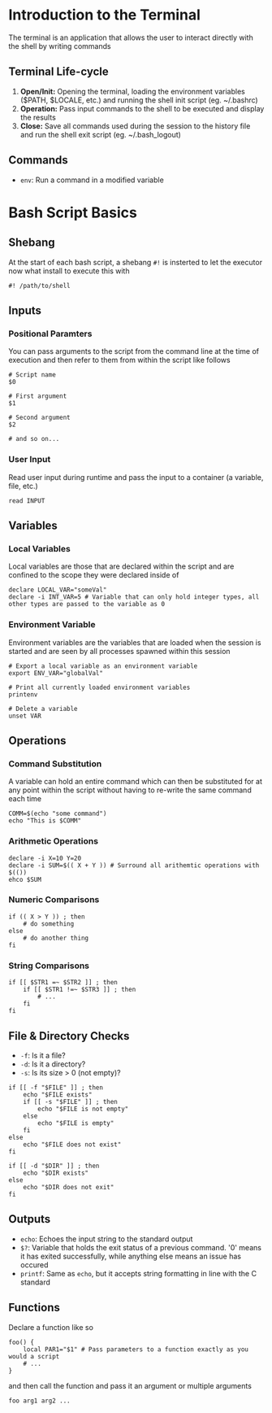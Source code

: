 # Introduction to the Terminal

The terminal is an application that allows the user to interact directly with the shell by writing commands

## Terminal Life-cycle

1. **Open/Init:** Opening the terminal, loading the environment variables ($PATH, $LOCALE, etc.) and running the shell init script (eg. ~/.bashrc)
2. **Operation:** Pass input commands to the shell to be executed and display the results
3. **Close:** Save all commands used during the session to the history file and run the shell exit script (eg. ~/.bash_logout)

## Commands

- `env`: Run a command in a modified variable

# Bash Script Basics

## Shebang

At the start of each bash script, a shebang `#!` is insterted to let the executor now what install to execute this with

```
#! /path/to/shell
```

## Inputs

### Positional Paramters

You can pass arguments to the script from the command line at the time of execution and then refer to them from within the script like follows

```
# Script name
$0

# First argument
$1

# Second argument
$2

# and so on...
```

### User Input

Read user input during runtime and pass the input to a container (a variable, file, etc.)

```
read INPUT
```

## Variables

### Local Variables

Local variables are those that are declared within the script and are confined to the scope they were declared inside of

```
declare LOCAL_VAR="someVal"
declare -i INT_VAR=5 # Variable that can only hold integer types, all other types are passed to the variable as 0
```

### Environment Variable

Environment variables are the variables that are loaded when the session is started and are seen by all processes spawned within this session

```
# Export a local variable as an environment variable
export ENV_VAR="globalVal"

# Print all currently loaded environment variables
printenv

# Delete a variable
unset VAR
```

## Operations

### Command Substitution

A variable can hold an entire command which can then be substituted for at any point within the script without having to re-write the same command each time

```
COMM=$(echo "some command")
echo "This is $COMM"
```

### Arithmetic Operations

```
declare -i X=10 Y=20
declare -i SUM=$(( X + Y )) # Surround all arithemtic operations with $(())
ehco $SUM
```

### Numeric Comparisons

```
if (( X > Y )) ; then
    # do something
else
    # do another thing
fi
```

### String Comparisons

```
if [[ $STR1 =~ $STR2 ]] ; then
    if [[ $STR1 !=~ $STR3 ]] ; then
        # ...
    fi
fi
```

## File & Directory Checks

- `-f`: Is it a file?
- `-d`: Is it a directory?
- `-s`: Is its size > 0 (not empty)?

```
if [[ -f "$FILE" ]] ; then
    echo "$FILE exists"
    if [[ -s "$FILE" ]] ; then
        echo "$FILE is not empty"
    else
        echo "$FILE is empty"
    fi
else
    echo "$FILE does not exist"
fi

if [[ -d "$DIR" ]] ; then
    echo "$DIR exists"
else
    echo "$DIR does not exit"
fi
```

## Outputs

- `echo`: Echoes the input string to the standard output
- `$?`: Variable that holds the exit status of a previous command. '0' means it has exited successfully, while anything else means an issue has occured
- `printf`: Same as `echo`, but it accepts string formatting in line with the C standard

## Functions

Declare a function like so

```
foo() {
    local PAR1="$1" # Pass parameters to a function exactly as you would a script
    # ...
}
```

and then call the function and pass it an argument or multiple arguments

```
foo arg1 arg2 ...
```
